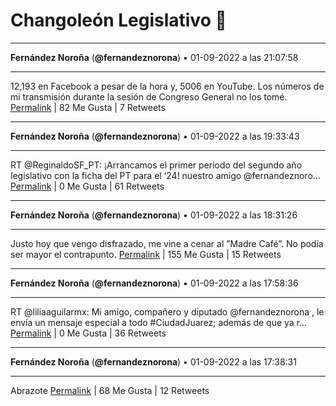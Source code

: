 # Changoleón Legislativo 🙈
*****
**Fernández Noroña** (**@fernandeznorona**) • 01-09-2022 a las 21:07:58
*****
12,193 en Facebook a pesar de la hora y, 5006 en YouTube. Los números de mi transmisión durante la sesión de Congreso General no los tomé.
[Permalink](https://twitter.com/fernandeznorona/status/1565567184830709762) | 82 Me Gusta | 7 Retweets
*****
**Fernández Noroña** (**@fernandeznorona**) • 01-09-2022 a las 19:33:43
*****
RT @ReginaldoSF_PT: ¡Arrancamos el primer periodo del segundo año legislativo con la ficha del PT para el ‘24! nuestro amigo @fernandeznoro…
[Permalink](https://twitter.com/fernandeznorona/status/1565543468511936514) | 0 Me Gusta | 61 Retweets
*****
**Fernández Noroña** (**@fernandeznorona**) • 01-09-2022 a las 18:31:26
*****
Justo hoy que vengo disfrazado, me vine a cenar al ”Madre Café”. No podía ser mayor el contrapunto.
[Permalink](https://twitter.com/fernandeznorona/status/1565527791990218753) | 155 Me Gusta | 15 Retweets
*****
**Fernández Noroña** (**@fernandeznorona**) • 01-09-2022 a las 17:58:36
*****
RT @liliaaguilarmx: Mi amigo, compañero y diputado @fernandeznorona , le envía un mensaje especial a todo #CiudadJuarez; además de que ya r…
[Permalink](https://twitter.com/fernandeznorona/status/1565519530855727104) | 0 Me Gusta | 36 Retweets
*****
**Fernández Noroña** (**@fernandeznorona**) • 01-09-2022 a las 17:38:31
*****
Abrazote
[Permalink](https://twitter.com/fernandeznorona/status/1565514473628213251) | 68 Me Gusta | 12 Retweets